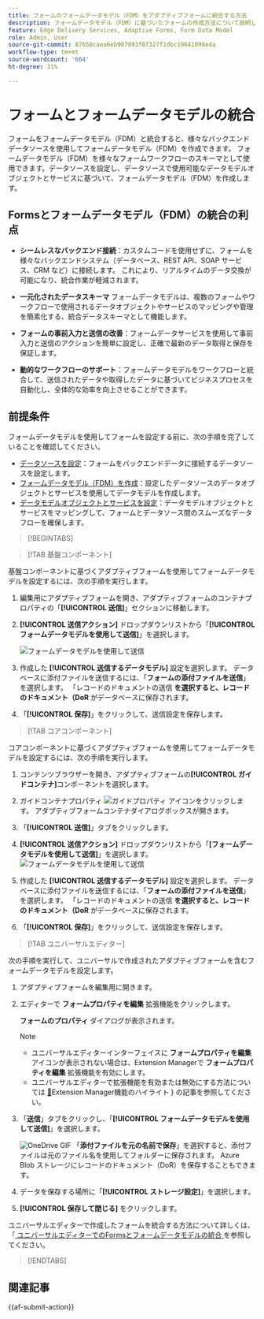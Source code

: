 ```yaml
---
title: フォームのフォームデータモデル（FDM）をアダプティブフォームに統合する方法
description: フォームデータモデル（FDM）に基づいたフォームの作成方法について説明します。FDM でデータモデルオブジェクトのサンプルデータを生成し、編集します。
feature: Edge Delivery Services, Adaptive Forms, Form Data Model
role: Admin, User
source-git-commit: 87650caea6eb907093f0f327f1dbc19641098e4a
workflow-type: tm+mt
source-wordcount: '664'
ht-degree: 31%

---
```


# フォームとフォームデータモデルの統合

フォームをフォームデータモデル（FDM）と統合すると、様々なバックエンドデータソースを使用してフォームデータモデル（FDM）を作成できます。 フォームデータモデル（FDM）を様々なフォームワークフローのスキーマとして使用できます。データソースを設定し、データソースで使用可能なデータモデルオブジェクトとサービスに基づいて、フォームデータモデル（FDM）を作成します。

## Formsとフォームデータモデル（FDM）の統合の利点

* **シームレスなバックエンド接続**：カスタムコードを使用せずに、フォームを様々なバックエンドシステム（データベース、REST API、SOAP サービス、CRM など）に接続します。 これにより、リアルタイムのデータ交換が可能になり、統合作業が軽減されます。
* **一元化されたデータスキーマ** フォームデータモデルは、複数のフォームやワークフローで使用されるデータオブジェクトやサービスのマッピングや管理を簡素化する、統合データスキーマとして機能します。

* **フォームの事前入力と送信の改善**：フォームデータサービスを使用して事前入力と送信のアクションを簡単に設定し、正確で最新のデータ取得と保存を保証します。

* **動的なワークフローのサポート**：フォームデータモデルをワークフローと統合して、送信されたデータや取得したデータに基づいてビジネスプロセスを自動化し、全体的な効率を向上させることができます。

## 前提条件

フォームデータモデルを使用してフォームを設定する前に、次の手順を完了していることを確認してください。

* [データソースを設定](/help/forms/configure-data-sources.md)：フォームをバックエンドデータに接続するデータソースを設定します。
* [フォームデータモデル（FDM）を作成](/help/forms/create-form-data-models.md)：設定したデータソースのデータオブジェクトとサービスを使用してデータモデルを作成します。
* [データモデルオブジェクトとサービスを設定](/help/forms/work-with-form-data-model.md)：データモデルオブジェクトとサービスをマッピングして、フォームとデータソース間のスムーズなデータフローを確保します。

>[!BEGINTABS]

>[!TAB 基盤コンポーネント]

基盤コンポーネントに基づくアダプティブフォームを使用してフォームデータモデルを設定するには、次の手順を実行します。

1. 編集用にアダプティブフォームを開き、アダプティブフォームのコンテナプロパティの「**[!UICONTROL 送信]**」セクションに移動します。
1. **[!UICONTROL 送信アクション]** ドロップダウンリストから「**[!UICONTROL フォームデータモデルを使用して送信]**」を選択します。

   ![ フォームデータモデルを使用して送信 ](/help/forms/assets/submit-uisng-fdm-fc.png)

1. 作成した **[!UICONTROL 送信するデータモデル]** 設定を選択します。
データベースに添付ファイルを送信するには、「**フォームの添付ファイルを送信**」を選択します。 「レコードのドキュメントの送信 **を選択すると、レコードのドキュメント（DoR** がデータベースに保存されます。
1. 「**[!UICONTROL 保存]**」をクリックして、送信設定を保存します。

>[!TAB コアコンポーネント]

コアコンポーネントに基づくアダプティブフォームを使用してフォームデータモデルを設定するには、次の手順を実行します。

1. コンテンツブラウザーを開き、アダプティブフォームの&#x200B;**[!UICONTROL ガイドコンテナ]**&#x200B;コンポーネントを選択します。
1. ガイドコンテナプロパティ ![ガイドプロパティ](/help/forms/assets/configure-icon.svg) アイコンをクリックします。 アダプティブフォームコンテナダイアログボックスが開きます。
1. 「**[!UICONTROL 送信]**」タブをクリックします。
1. **[!UICONTROL 送信アクション]** ドロップダウンリストから「**[フォームデータモデルを使用して送信]**」を選択します。
   ![ フォームデータモデルを使用して送信 ](/help/forms/assets/submit-uisng-fdm-cc.png)

1. 作成した **[!UICONTROL 送信するデータモデル]** 設定を選択します。
データベースに添付ファイルを送信するには、「**フォームの添付ファイルを送信**」を選択します。 「レコードのドキュメントの送信 **を選択すると、レコードのドキュメント（DoR** がデータベースに保存されます。
1. 「**[!UICONTROL 保存]**」をクリックして、送信設定を保存します。

>[!TAB ユニバーサルエディター]

次の手順を実行して、ユニバーサルで作成されたアダプティブフォームを含むフォームデータモデルを設定します。

1. アダプティブフォームを編集用に開きます。
1. エディターで **フォームプロパティを編集** 拡張機能をクリックします。

   **フォームのプロパティ** ダイアログが表示されます。

   >[!NOTE]
   >
   > * ユニバーサルエディターインターフェイスに **フォームプロパティを編集** アイコンが表示されない場合は、Extension Managerで **フォームプロパティを編集** 拡張機能を有効にします。
   > * ユニバーサルエディターで拡張機能を有効または無効にする方法については [&#128279;](https://developer.adobe.com/uix/docs/extension-manager/feature-highlights/#enablingdisabling-extensions)Extension Manager機能のハイライト &rbrace; の記事を参照してください。

1. 「**送信**」タブをクリックし、「**[!UICONTROL フォームデータモデルを使用して送信]**」を選択します。

   ![OneDrive GIF](/help/forms/assets/submit-uisng-fdm-ue.png)
「**添付ファイルを元の名前で保存**」を選択すると、添付ファイルは元のファイル名を使用してフォルダーに保存されます。 Azure Blob ストレージにレコードのドキュメント（DoR）を保存することもできます。

1. データを保存する場所に「**[!UICONTROL ストレージ設定]**」を選択します。
1. **[!UICONTROL 保存して閉じる]** をクリックします。

ユニバーサルエディターで作成したフォームを統合する方法について詳しくは、「[ ユニバーサルエディターでのFormsとフォームデータモデルの統合 ](/help/edge/docs/forms/universal-editor/integrate-forms-with-data-source.md) を参照してください。

>[!ENDTABS]

## 関連記事

{{af-submit-action}}
